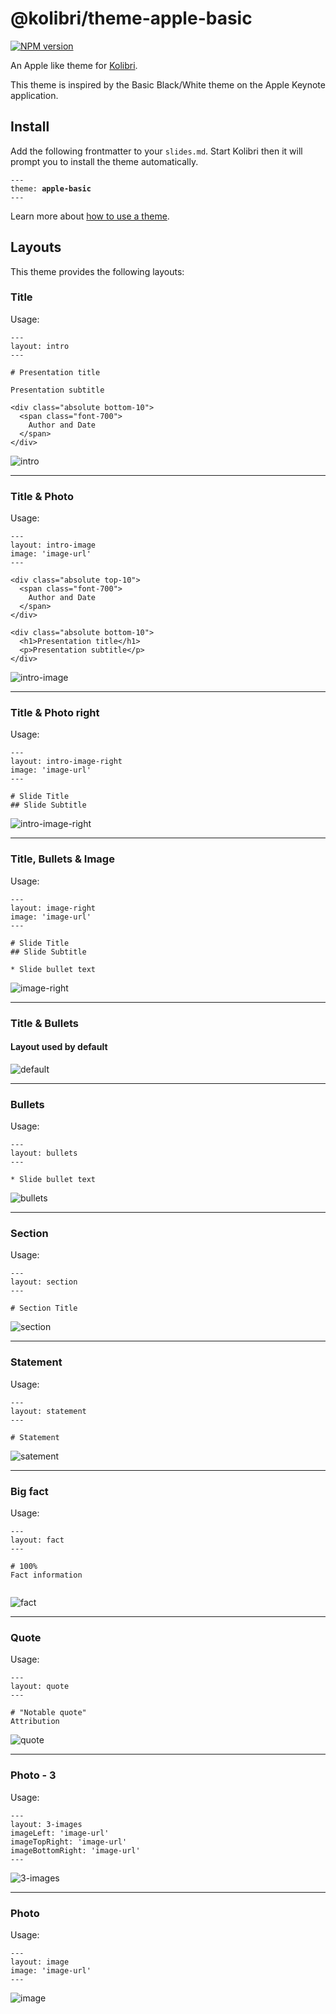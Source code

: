 # @kolibri/theme-apple-basic

[![NPM version](https://img.shields.io/npm/v/@kolibrijs/theme-apple-basic?color=9945FF&label=)](https://www.npmjs.com/package/@kolibri/theme-apple-basic)

An Apple like theme for [Kolibri](https://github.com/kolibrijs/kolibri).

This theme is inspired by the Basic Black/White theme on the Apple Keynote application.


## Install

Add the following frontmatter to your `slides.md`. Start Kolibri then it will prompt you to install the theme automatically.

<pre><code>---
theme: <b>apple-basic</b>
---</code></pre>

Learn more about [how to use a theme](https://kolibri.show/themes/use).

## Layouts

This theme provides the following layouts:

### Title
Usage: 
```
---
layout: intro
---

# Presentation title

Presentation subtitle

<div class="absolute bottom-10">
  <span class="font-700">
    Author and Date
  </span>
</div>

```
![intro](https://i.imgur.com/gnB4oa8.png)

---

### Title & Photo
Usage:
```
---
layout: intro-image
image: 'image-url'
---

<div class="absolute top-10">
  <span class="font-700">
    Author and Date
  </span>
</div>

<div class="absolute bottom-10">
  <h1>Presentation title</h1>
  <p>Presentation subtitle</p>
</div>

```
![intro-image](https://i.imgur.com/976e8Hu.png)

---

### Title & Photo right
Usage:
```
---
layout: intro-image-right
image: 'image-url'
---

# Slide Title
## Slide Subtitle

```
![intro-image-right](https://i.imgur.com/dE1r2bg.png)

---

### Title, Bullets & Image 
Usage: 
```
---
layout: image-right
image: 'image-url'
---

# Slide Title
## Slide Subtitle

* Slide bullet text

```
![image-right](https://i.imgur.com/llEB75J.png)

---

### Title & Bullets
#### Layout used by default
![default](https://i.imgur.com/Glu7KWK.png)

---

### Bullets
Usage: 
```
---
layout: bullets
---

* Slide bullet text

```
![bullets](https://i.imgur.com/rvQJMMc.png)

---

### Section
Usage: 
```
---
layout: section
---

# Section Title

```
![section](https://i.imgur.com/vnL8XOB.png)

---

### Statement
Usage: 
```
---
layout: statement
---

# Statement

```
![satement](https://i.imgur.com/Em3e8g3.png)

---

### Big fact
Usage: 
```
---
layout: fact
---

# 100%
Fact information


```
![fact](https://i.imgur.com/hPL7qOj.png)

---

### Quote
Usage: 
```
---
layout: quote
---

# "Notable quote"
Attribution

```
![quote](https://i.imgur.com/DMpzz0g.png)

---

### Photo - 3
Usage: 
```
---
layout: 3-images
imageLeft: 'image-url'
imageTopRight: 'image-url'
imageBottomRight: 'image-url'
---
```   
![3-images](https://i.imgur.com/Lun6FnS.png)

---

### Photo
Usage: 
```
---
layout: image
image: 'image-url'
---
```
![image](https://i.imgur.com/S9TQ2AZ.png)



